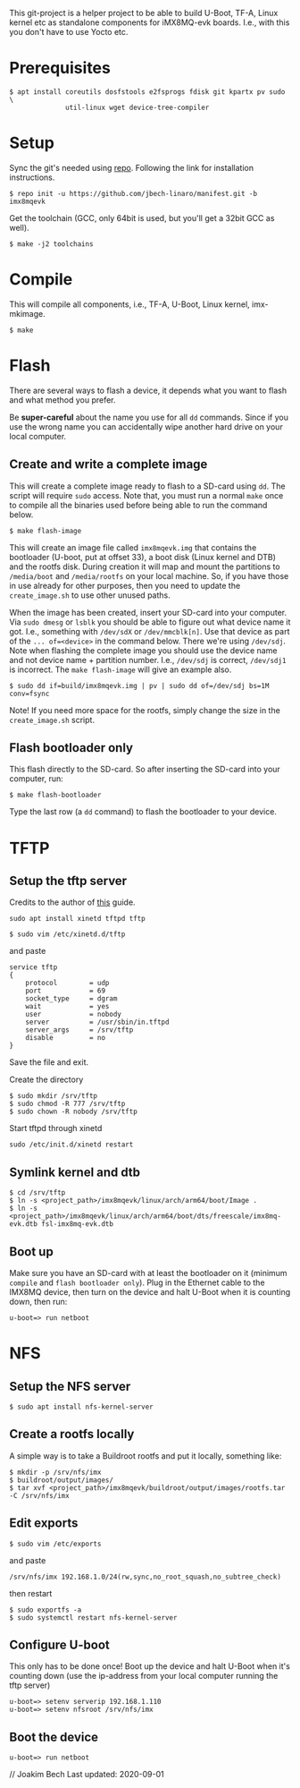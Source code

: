 This git-project is a helper project to be able to build U-Boot, TF-A, Linux
kernel etc as standalone components for iMX8MQ-evk boards. I.e., with this you
don't have to use Yocto etc.

# Prerequisites
```
$ apt install coreutils dosfstools e2fsprogs fdisk git kpartx pv sudo \
              util-linux wget device-tree-compiler
```

# Setup
Sync the git's needed using
[repo](https://source.android.com/setup/build/downloading). Following the link
for installation instructions.

```
$ repo init -u https://github.com/jbech-linaro/manifest.git -b imx8mqevk
```

Get the toolchain (GCC, only 64bit is used, but you'll get a 32bit GCC as well).
```
$ make -j2 toolchains
```

# Compile
This will compile all components, i.e., TF-A, U-Boot, Linux kernel, imx-mkimage.
```
$ make
```

# Flash
There are several ways to flash a device, it depends what you want to flash and
what method you prefer.

Be **super-careful** about the name you use for all `dd` commands. Since if you
use the wrong name you can accidentally wipe another hard drive on your local
computer.

## Create and write a complete image
This will create a complete image ready to flash to a SD-card using `dd`. The
script will require `sudo` access. Note that, you must run a normal `make` once
to compile all the binaries used before being able to run the command below.

```
$ make flash-image
```
This will create an image file called `imx8mqevk.img` that contains the
bootloader (U-boot, put at offset 33), a boot disk (Linux kernel and DTB) and
the rootfs disk. During creation it will map and mount the partitions to
`/media/boot` and `/media/rootfs` on your local machine. So, if you have those
in use already for other purposes, then you need to update the `create_image.sh`
to use other unused paths.

When the image has been created, insert your SD-card into your computer. Via
`sudo dmesg` or `lsblk` you should be able to figure out what device name it
got. I.e., something with `/dev/sdX` or `/dev/mmcblk[n]`. Use that device as
part of the `... of=<device>` in the command below. There we're using
`/dev/sdj`. Note when flashing the complete image you should use the device name
and not device name + partition number. I.e., `/dev/sdj` is correct, `/dev/sdj1`
is incorrect. The `make flash-image` will give an example also.

```
$ sudo dd if=build/imx8mqevk.img | pv | sudo dd of=/dev/sdj bs=1M conv=fsync
```

Note! If you need more space for the rootfs, simply change the size in the
`create_image.sh` script.

## Flash bootloader only
This flash directly to the SD-card. So after inserting the SD-card into your
computer, run:
```
$ make flash-bootloader
```
Type the last row (a `dd` command) to flash the bootloader to your device.

# TFTP
## Setup the tftp server
Credits to the author of [this](https://developer.ridgerun.com/wiki/index.php?title=Setting_Up_A_Tftp_Service)
guide.
```
sudo apt install xinetd tftpd tftp
```

```
$ sudo vim /etc/xinetd.d/tftp
```
and paste

```
service tftp
{
    protocol        = udp
    port            = 69
    socket_type     = dgram
    wait            = yes
    user            = nobody
    server          = /usr/sbin/in.tftpd
    server_args     = /srv/tftp
    disable         = no
}
```
Save the file and exit.

Create the directory
```
$ sudo mkdir /srv/tftp
$ sudo chmod -R 777 /srv/tftp
$ sudo chown -R nobody /srv/tftp
```

Start tftpd through xinetd

```
sudo /etc/init.d/xinetd restart
```

## Symlink kernel and dtb
```
$ cd /srv/tftp
$ ln -s <project_path>/imx8mqevk/linux/arch/arm64/boot/Image .
$ ln -s <project_path>/imx8mqevk/linux/arch/arm64/boot/dts/freescale/imx8mq-evk.dtb fsl-imx8mq-evk.dtb
```

## Boot up
Make sure you have an SD-card with at least the bootloader on it (minimum
`compile` and `flash bootloader only`). Plug in the Ethernet cable to the
IMX8MQ device, then turn on the device and halt U-Boot when it is counting
down, then run:
```
u-boot=> run netboot
```

# NFS

## Setup the NFS server
```
$ sudo apt install nfs-kernel-server
```

## Create a rootfs locally
A simple way is to take a Buildroot rootfs and put it locally, something like:
```
$ mkdir -p /srv/nfs/imx
$ buildroot/output/images/
$ tar xvf <project_path>/imx8mqevk/buildroot/output/images/rootfs.tar -C /srv/nfs/imx
```

## Edit exports
```
$ sudo vim /etc/exports
```
and paste
```
/srv/nfs/imx 192.168.1.0/24(rw,sync,no_root_squash,no_subtree_check)
```
then restart
```
$ sudo exportfs -a
$ sudo systemctl restart nfs-kernel-server
```

## Configure U-boot
This only has to be done once! Boot up the device and halt U-Boot when it's
counting down (use the ip-address from your local computer running the tftp
server)
```
u-boot=> setenv serverip 192.168.1.110
u-boot=> setenv nfsroot /srv/nfs/imx
```

## Boot the device
```
u-boot=> run netboot
```


// Joakim Bech
Last updated: 2020-09-01

